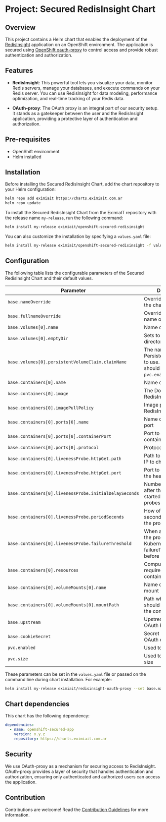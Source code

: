 # Project: Secured RedisInsight Chart 

## Overview
This project contains a Helm chart that enables the deployment of the
[RedisInsight](https://github.com/RedisInsight/RedisInsight) application on an OpenShift environment.
The application is secured using [OpenShift oauth-proxy](https://github.com/openshift/oauth-proxy) to control access and provide robust authentication and authorization. 

## Features
- **RedisInsight**: This powerful tool lets you visualize your data, monitor Redis servers, manage your databases, and execute commands on your Redis server. You can use RedisInsight for data modeling, performance optimization, and real-time tracking of your Redis data.

- **OAuth-proxy**: The OAuth proxy is an integral part of our security setup. It stands as a gatekeeper between the user and the RedisInsight application, providing a protective layer of authentication and authorization.

## Pre-requisites

- OpenShift environment
- Helm installed

## Installation

Before installing the Secured RedisInsight Chart, add the chart repository to your Helm configuration:

```sh
helm repo add eximiait https://charts.eximiait.com.ar
helm repo update
```

To install the Secured RedisInsight Chart from the EximiaIT repository with the release name `my-release`, run the following command:

```sh
helm install my-release eximiait/openshift-secured-redisinsight
```

You can also customize the installation by specifying a `values.yaml` file:

```sh
helm install my-release eximiait/openshift-secured-redisinsight -f values.yaml
```

## Configuration

The following table lists the configurable parameters of the Secured RedisInsight Chart and their default values.

| Parameter                                              | Description                                                                                                                             | Default                                          |
|--------------------------------------------------------|-----------------------------------------------------------------------------------------------------------------------------------------|--------------------------------------------------|
| `base.nameOverride`                                    | Overrides the name of the chart                                                                                                         | `"redisinsight"`                                 |
| `base.fullnameOverride`                                | Overrides the full name of the chart                                                                                                    | `"redisinsight"`                                 |
| `base.volumes[0].name`                                 | Name of the volume                                                                                                                      | `"db"`                                           |
| `base.volumes[0].emptyDir`                             | Sets to use an empty directory as volume                                                                                                | `{}`                                             |
| `base.volumes[0].persistentVolumeClaim.claimName`      | The name of PersistentVolumeClaim to use. If selected, you should set `pvc.enabled: true`. | `storage-claim`                                           |
| `base.containers[0].name`                              | Name of the container                                                                                                                   | `"app"`                                          |
| `base.containers[0].image`                             | The Docker image for RedisInsight                                                                                                       | `"redislabs/redisinsight:1.14.0"`                |
| `base.containers[0].imagePullPolicy`                   | Image pull policy for RedisInsight                                                                                                      | `"IfNotPresent"`                                 |
| `base.containers[0].ports[0].name`                     | Name of the exposed port                                                                                                                | `"http"`                                         |
| `base.containers[0].ports[0].containerPort`            | Port to expose on the container's IP address                                                                                            | `8001`                                           |
| `base.containers[0].ports[0].protocol`                 | Protocol for the port                                                                                                                   | `"TCP"`                                          |
| `base.containers[0].livenessProbe.httpGet.path`        | Path to access on the IP to check the health                                                                                            | `"/healthcheck/"`                                |
| `base.containers[0].livenessProbe.httpGet.port`        | Port to use to check the health                                                                                                         | `8001`                                           |
| `base.containers[0].livenessProbe.initialDelaySeconds` | Number of seconds after the container has started before liveness probes are initiated                                                  | `5`                                              |
| `base.containers[0].livenessProbe.periodSeconds`       | How often (in seconds) to perform the probe                                                                                             | `5`                                              |
| `base.containers[0].livenessProbe.failureThreshold`    | When a Pod starts and the probe fails, Kubernetes will try failureThreshold times before giving up                                      | `2`                                              |
| `base.containers[0].resources`                         | Compute resources required by the container                                                                                             | `{}`                                             |
| `base.containers[0].volumeMounts[0].name`              | Name of the volume mount                                                                                                                | `"db"`                                           |
| `base.containers[0].volumeMounts[0].mountPath`         | Path where the volume should be mounted in the container                                                                                | `"/db"`                                          |
| `base.upstream`                                        | Upstream URL for the OAuth Proxy                                                                                                        | `"http://localhost:8001"`                        |
| `base.cookieSecret`                                    | Secret used to encrypt OAuth cookies                                                                                                    | `"bA7kPuPzko-igWaLPhVDWVj_VhENVnVcHce6rYQwu_s="` |
| `pvc.enabled`                                    | Used to create a PVC                                                                                                    | `false` |
| `pvc.size`                                    | Used to indicate a PVC size                                                                                                    | `1Gi` |

These parameters can be set in the `values.yaml` file or passed on the command line during chart installation. For example:

```sh
helm install my-release eximiait/redisinsight-oauth-proxy --set base.nameOverride=myapp
```

## Chart dependencies

This chart has the following dependency:

```yaml
dependencies:
  - name: openshift-secured-app
    version: x.y.z
    repository: https://charts.eximiait.com.ar
```

## Security

We use OAuth-proxy as a mechanism for securing access to RedisInsight. OAuth-proxy provides a layer of security that handles authentication and authorization, ensuring only authenticated and authorized users can access the application.

## Contribution

Contributions are welcome! Read the [Contribution Guidelines](../CONTRIBUTING.md) for more information.
